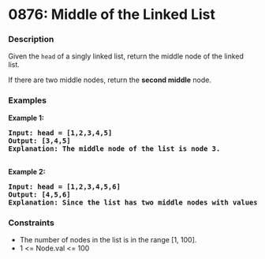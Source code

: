 # 0876: Middle of the Linked List

### Description

Given the <code>head</code> of a singly linked list, return the middle node of the linked list.

If there are two middle nodes, return the <b>second middle</b> node.

### Examples

<p><strong>Example 1:</strong></p>

<pre><strong>Input: head = [1,2,3,4,5]</strong>
<strong>Output: [3,4,5]</strong>
<strong>Explanation: The middle node of the list is node 3.
</strong>
</pre>

<p><strong>Example 2:</strong></p>

<pre><strong>Input: head = [1,2,3,4,5,6]</strong>
<strong>Output: [4,5,6]</strong>
<strong>Explanation: Since the list has two middle nodes with values 3 and 4, we return the second one.</strong>
</pre>

### Constraints

<ul>
	<li>The number of nodes in the list is in the range [1, 100].</li>
	<li>1 <= Node.val <= 100</li>
</ul>
